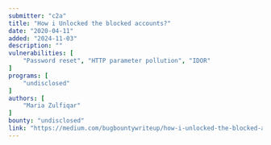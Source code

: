 ```yaml
---
submitter: "c2a"
title: "How i Unlocked the blocked accounts?"
date: "2020-04-11"
added: "2024-11-03"
description: ""
vulnerabilities: [
    "Password reset", "HTTP parameter pollution", "IDOR"
]
programs: [
    "undisclosed"
]
authors: [
    "Maria Zulfiqar"
]
bounty: "undisclosed"
link: "https://medium.com/bugbountywriteup/how-i-unlocked-the-blocked-accounts-545e9b7d7be1"
---
```




